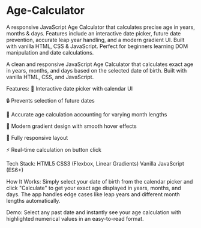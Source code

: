 # Age-Calculator
A responsive JavaScript Age Calculator that calculates precise age in years, months &amp; days. Features include an interactive date picker, future date prevention, accurate leap year handling, and a modern gradient UI. Built with vanilla HTML, CSS &amp; JavaScript. Perfect for beginners learning DOM manipulation and date calculations.

A clean and responsive JavaScript Age Calculator that calculates exact age in years, months, and days based on the selected date of birth. Built with vanilla HTML, CSS, and JavaScript.

Features:
📅 Interactive date picker with calendar UI

🔒 Prevents selection of future dates

🎯 Accurate age calculation accounting for varying month lengths

🎨 Modern gradient design with smooth hover effects

📱 Fully responsive layout

⚡ Real-time calculation on button click

Tech Stack:
HTML5
CSS3 (Flexbox, Linear Gradients)
Vanilla JavaScript (ES6+)

How It Works:
Simply select your date of birth from the calendar picker and click "Calculate" to get your exact age displayed in years, months, and days. The app handles edge cases like leap years and different month lengths automatically.

Demo:
Select any past date and instantly see your age calculation with highlighted numerical values in an easy-to-read format.
